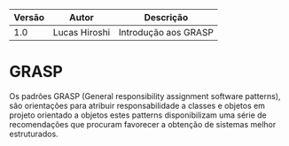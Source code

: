 |Versão|Autor|Descrição|
|------|-----|---------|
|1.0|Lucas Hiroshi|Introdução aos GRASP|

# GRASP
Os padrões GRASP (General responsibility assignment software patterns), são orientações para atribuir responsabilidade a classes e objetos em projeto orientado a objetos estes patterns disponibilizam uma série de recomendações que procuram favorecer a obtenção de sistemas melhor estruturados.
